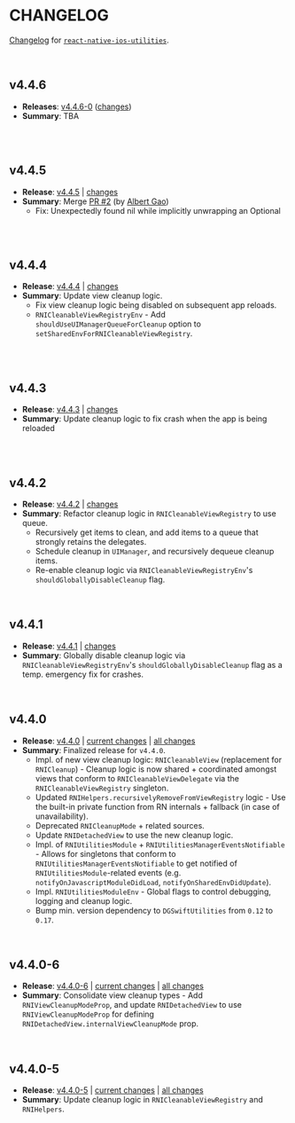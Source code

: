 # CHANGELOG

[Changelog](https://github.com/dominicstop/react-native-ios-utilities/blob/master/CHANGELOG.md) for [`react-native-ios-utilities`](https://github.com/dominicstop/react-native-ios-utilities).

<br>

## v4.4.6

* **Releases**: [v4.4.6-0](https://github.com/dominicstop/react-native-ios-utilities/releases/tag/v4.4.6-0) ([changes](https://github.com/dominicstop/react-native-ios-utilities/compare/v4.4.5...v4.4.6-0))
* **Summary**: TBA

<br><br>

## v4.4.5

* **Release**: [v4.4.5](https://github.com/dominicstop/react-native-ios-utilities/releases/tag/v4.4.5) | [changes](https://github.com/dominicstop/react-native-ios-utilities/compare/v4.4.4...v4.4.5)
* **Summary**: Merge [PR #2](https://github.com/dominicstop/react-native-ios-utilities/pull/2) (by [Albert Gao](https://github.com/Albert-Gao))
  * Fix: Unexpectedly found nil while implicitly unwrapping an Optional

<br><br>

## v4.4.4

* **Release**: [v4.4.4](https://github.com/dominicstop/react-native-ios-utilities/releases/tag/v4.4.4) | [changes](https://github.com/dominicstop/react-native-ios-utilities/compare/v4.4.3...v4.4.4)
* **Summary**: Update view cleanup logic.
  * Fix view cleanup logic being disabled on subsequent app reloads.
  * `RNICleanableViewRegistryEnv` - Add `shouldUseUIManagerQueueForCleanup` option to `setSharedEnvForRNICleanableViewRegistry`.


<br><br>

## v4.4.3

* **Release**: [v4.4.3](https://github.com/dominicstop/react-native-ios-utilities/releases/tag/v4.4.3) | [changes](https://github.com/dominicstop/react-native-ios-utilities/compare/v4.4.2...v4.4.3)
* **Summary**: Update cleanup logic to fix crash when the app is being reloaded

<br><br>

## v4.4.2

* **Release**: [v4.4.2](https://github.com/dominicstop/react-native-ios-utilities/releases/tag/v4.4.2) | [changes](https://github.com/dominicstop/react-native-ios-utilities/compare/v4.4.1...v4.4.2)
* **Summary**: Refactor cleanup logic in `RNICleanableViewRegistry` to use queue.
  * Recursively get items to clean, and add items to a queue that strongly retains the delegates.
  * Schedule cleanup in `UIManager`, and recursively dequeue cleanup items.
  * Re-enable cleanup logic via `RNICleanableViewRegistryEnv`'s `shouldGloballyDisableCleanup` flag.

<br>

## v4.4.1

* **Release**: [v4.4.1](https://github.com/dominicstop/react-native-ios-utilities/releases/tag/v4.4.1) | [changes](https://github.com/dominicstop/react-native-ios-utilities/compare/v4.4.0...v4.4.1)
* **Summary**: Globally disable cleanup logic via `RNICleanableViewRegistryEnv`'s `shouldGloballyDisableCleanup` flag as a temp. emergency fix for crashes.

<br>

## v4.4.0

* **Release**: [v4.4.0](https://github.com/dominicstop/react-native-ios-utilities/releases/tag/v4.4.0) | [current changes](https://github.com/dominicstop/react-native-ios-utilities/compare/v4.4.0-6...v4.4.0) | [all changes](https://github.com/dominicstop/react-native-ios-utilities/compare/v4.3.2...v4.4.0)
* **Summary**: Finalized release for `v4.4.0`.
  * Impl. of new view cleanup logic: `RNICleanableView` (replacement for `RNICleanup`) - Cleanup logic is now shared + coordinated amongst views that conform to `RNICleanableViewDelegate` via the `RNICleanableViewRegistry` singleton.
  * Updated `RNIHelpers.recursivelyRemoveFromViewRegistry` logic - Use the built-in private function from RN internals + fallback (in case of unavailability).
  * Deprecated `RNICleanupMode` + related sources.
  * Update `RNIDetachedView` to use the new cleanup logic.
  * Impl. of  `RNIUtilitiesModule` + `RNIUtilitiesManagerEventsNotifiable` - Allows for singletons that conform to `RNIUtilitiesManagerEventsNotifiable` to get notified of `RNIUtilitiesModule`-related events (e.g. `notifyOnJavascriptModuleDidLoad`, `notifyOnSharedEnvDidUpdate`).
  * Impl. `RNIUtilitiesModuleEnv` - Global flags to control debugging, logging and cleanup logic.
  * Bump min. version dependency to `DGSwiftUtilities` from `0.12` to `0.17`.

<br>

## v4.4.0-6

* **Release**: [v4.4.0-6](https://github.com/dominicstop/react-native-ios-utilities/releases/tag/v4.4.0-6) | [current changes](https://github.com/dominicstop/react-native-ios-utilities/compare/v4.4.0-5...v4.4.0-6) | [all changes](https://github.com/dominicstop/react-native-ios-utilities/compare/v4.3.2...v4.4.0-6)
* **Summary**: Consolidate view cleanup types - Add `RNIViewCleanupModeProp`, and update `RNIDetachedView` to use  `RNIViewCleanupModeProp` for defining `RNIDetachedView.internalViewCleanupMode` prop.

<br>

## v4.4.0-5

* **Release**: [v4.4.0-5](https://github.com/dominicstop/react-native-ios-utilities/releases/tag/v4.4.0-5) | [current changes](https://github.com/dominicstop/react-native-ios-utilities/compare/v4.4.0-4...v4.4.0-5) | [all changes](https://github.com/dominicstop/react-native-ios-utilities/compare/v4.3.2...v4.4.0-5)
* **Summary**: Update cleanup logic in `RNICleanableViewRegistry` and `RNIHelpers`.
